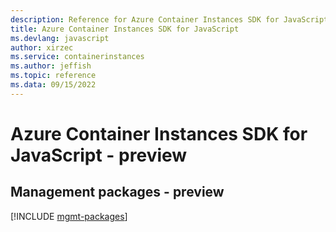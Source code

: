 ```yaml
---
description: Reference for Azure Container Instances SDK for JavaScript
title: Azure Container Instances SDK for JavaScript
ms.devlang: javascript
author: xirzec
ms.service: containerinstances
ms.author: jeffish
ms.topic: reference
ms.data: 09/15/2022
---
```

# Azure Container Instances SDK for JavaScript - preview

## Management packages - preview
[!INCLUDE [mgmt-packages](container-instances-mgmt-index.md)]
